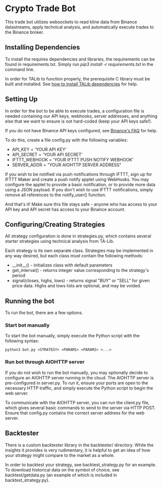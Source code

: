 # Crypto Trade Bot

This trade bot utilizes websockets to read kline data from Binance datastreams, apply technical analysis, and automatically execute trades to the Binance broker.


## Installing Dependencies

To install the requires dependencies and libraries, the requirements can be found in requirements.txt. Simply run *pip3 install -r requirements.txt* in the command line.

In order for TALib to function properly, the prerequisite C library must be built and installed. See [how to install TALib dependencies](mrjbq7.github.io/ta-lib/install.html) for help.

## Setting Up

In order for the bot to be able to execute trades, a configuration file is needed containing our API keys, webhooks, server addresses, and anything else that we want to ensure is not hard-coded (keep your API keys safe!).  

If you do not have Binance API keys configured, see [Binance's FAQ](http://binance.com/en/support/faq/360002502072) for help.

To do this, create a file config.py with the following variables:
* API\_KEY = 'YOUR API KEY'
* API\_SECRET = 'YOUR API SECRET'
* IFTTT\_WEBHOOK = 'YOUR IFTTT PUSH NOTIFY WEBHOOK'
* SERVER\_ADDR = "YOUR AIOHTTP SERVER ADDRESS"  

If you wish to be notified via push notifications through IFTTT, sign up for IFTTT Maker and create a push notify applet using WebHooks. You may configure the applet to provide a basic notification, or to provide more data using a JSON payload. If you don't wish to use IFTTT notifications, simply remove all references to the notify\_user() function.  

And that's it! Make sure this file stays safe - anyone who has access to your API key and API secret has access to your Binance account.

## Configuring/Creating Strategies

All strategy configuration is done in strategies.py, which contains several starter strategies using technical analysis from TA-Lib.  

Each strategy is its own separate class. Strategies may be implemented in any way desired, but each class must contain the following methods:  
* \_\_init\_\_() - initializes class with default parameters 
* get\_interval() - returns integer value corresponding to the strategy's period
* signal(closes, highs, lows) - returns signal "BUY" or "SELL" for given price data. Highs and lows lists are optional, and may be voided.

## Running the bot

To run the bot, there are a few options.

### Start bot manually

To start the bot manually, simply execute the Python script with the following syntax:

```
python3 bot.py <STRATEGY> <PARAM1> <PARAM2> <...>
```

### Run bot through AIOHTTP server

If you do not wish to run the bot manually, you may optionally decide to configure an AIOHTTP server running in the cloud. The AIOHTTP server is pre-configured in server.py. To run it, ensure your ports are open to the necessary HTTP traffic, and simply execute the Python script to begin the web server.

To communicate with the AIOHTTP server, you can run the client.py file, which gives several basic commands to send to the server via HTTP POST. Ensure that config.py contains the correct server address for the web server.


## Backtester

There is a custom backtester library in the backtester/ directory. While the insights it provides is very rudimentary, it is helpful to get an idea of how your strategy might compare to the market as a whole.  

In order to backtest your strategy, see backtest\_strategy.py for an example. To download historical data on the symbol of choice, see backtest/getdata.py (an example of which is included in backtest\_strategy.py).  




